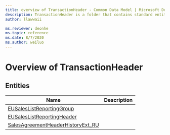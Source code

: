 ```yaml
---
title: overview of TransactionHeader - Common Data Model | Microsoft Docs
description: TransactionHeader is a folder that contains standard entities related to the Common Data Model.
author: llawwaii

ms.reviewer: deonhe
ms.topic: reference
ms.date: 8/7/2020
ms.author: weiluo
---
```


# Overview of TransactionHeader


## Entities

|Name|Description|
|---|---|
|[EUSalesListReportingGroup](EUSalesListReportingGroup.md)||
|[EUSalesListReportingHeader](EUSalesListReportingHeader.md)||
|[SalesAgreementHeaderHistoryExt_RU](SalesAgreementHeaderHistoryExt_RU.md)||

